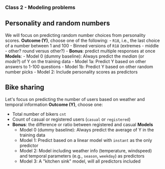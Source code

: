 ### Class 2 - Modeling problems

## Personality and random numbers
We will focus on predicting random number choices from personality scores.
**Outcome (Y)**, choose one of the following: 
    - `R18`, i.e., the last choice of a number between 1 and 100
    - Binned versions of `R18` (extremes - middle - other? round versus other?)
    - **Bonus**: predict multiple responses at once
**Models**:
    - Model 0 (dummy baseline): Always predict the _median_ (or _mode_?) of Y on the training data
    - Model 1a: Predict Y based on other answers to 1-100 questions
    - Model 1b: Predict Y based on other random number picks
    - Model 2: Include personality scores as predictors 

## Bike sharing
Let's focus on predicting the number of users based on weather and temporal information
**Outcome (Y)**, choose one:
- Total number of bikers `cnt`
- Count of casual or registered users (`casual` or `registered`)
- **Bonus**: the difference or ratio between registered and casual
**Models**
    - Model 0 (dummy baseline): Always predict the average of Y in the training data
    - Model 1: Predict based on a linear model with `instant` as the only predictor
    - Model 2: Model including weather info (temperature, windspeed) and temporal parameters (e.g., `season`, `weekday`) as predictors
    - Model 3: A "kitchen sink" model, will all predictors included
